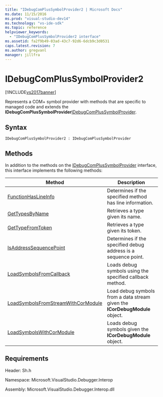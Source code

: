```yaml
---
title: "IDebugComPlusSymbolProvider2 | Microsoft Docs"
ms.date: 11/15/2016
ms.prod: "visual-studio-dev14"
ms.technology: "vs-ide-sdk"
ms.topic: reference
helpviewer_keywords: 
  - "IDebugComPlusSymbolProvider2 interface"
ms.assetid: fa2f9b49-03ad-43c7-92d6-6dcb9c3d0531
caps.latest.revision: 7
ms.author: gregvanl
manager: jillfra
---
```

# IDebugComPlusSymbolProvider2
[!INCLUDE[vs2017banner](../../../includes/vs2017banner.md)]

Represents a COM+ symbol provider with methods that are specific to managed code and extends the **IDebugComPlusSymbolProvider**[IDebugComPlusSymbolProvider](../../../extensibility/debugger/reference/idebugcomplussymbolprovider.md).  
  
## Syntax  
  
```  
IDebugComPlusSymbolProvider2 : IDebugComPlusSymbolProvider  
```  
  
## Methods  
 In addition to the methods on the [IDebugComPlusSymbolProvider](../../../extensibility/debugger/reference/idebugcomplussymbolprovider.md) interface, this interface implements the following methods:  
  
|Method|Description|  
|------------|-----------------|  
|[FunctionHasLineInfo](../../../extensibility/debugger/reference/idebugcomplussymbolprovider2-functionhaslineinfo.md)|Determines if the specified method has line information.|  
|[GetTypesByName](../../../extensibility/debugger/reference/idebugcomplussymbolprovider2-gettypesbyname.md)|Retrieves a type given its name.|  
|[GetTypeFromToken](../../../extensibility/debugger/reference/idebugcomplussymbolprovider2-gettypefromtoken.md)|Retrieves a type given its token.|  
|[IsAddressSequencePoint](../../../extensibility/debugger/reference/idebugcomplussymbolprovider2-isaddresssequencepoint.md)|Determines if the specified debug address is a sequence point.|  
|[LoadSymbolsFromCallback](../../../extensibility/debugger/reference/idebugcomplussymbolprovider2-loadsymbolsfromcallback.md)|Loads debug symbols using the specified callback method.|  
|[LoadSymbolsFromStreamWithCorModule](../../../extensibility/debugger/reference/idebugcomplussymbolprovider2-loadsymbolsfromstreamwithcormodule.md)|Load debug symbols from a data stream given the **ICorDebugModule** object.|  
|[LoadSymbolsWithCorModule](../../../extensibility/debugger/reference/idebugcomplussymbolprovider2-loadsymbolswithcormodule.md)|Loads debug symbols given the **ICorDebugModule** object.|  
  
## Requirements  
 Header: Sh.h  
  
 Namespace: Microsoft.VisualStudio.Debugger.Interop  
  
 Assembly: Microsoft.VisualStudio.Debugger.Interop.dll
